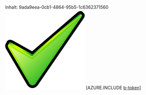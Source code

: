 Inhalt: 9ada9eea-0cb1-4864-95b5-1c6362371560![Bild](84122dce-2fa7-4c49-bcf8-7ce183aa6cad.png)
[AZURE.INCLUDE [b-token](cb5770ac-335f-4a80-9b02-1b11e49c6036.md)]
